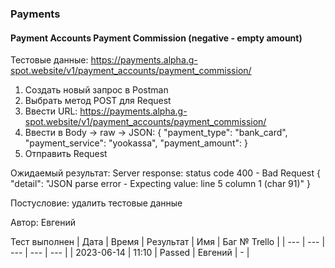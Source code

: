 ### Payments
#### Payment Accounts Payment Commission (negative - empty amount)

Тестовые данные: https://payments.alpha.g-spot.website/v1/payment_accounts/payment_commission/


1. Создать новый запрос в Postman
2. Выбрать метод POST для Request
3. Ввести URL: https://payments.alpha.g-spot.website/v1/payment_accounts/payment_commission/
4. Ввести в Body -> raw -> JSON:
{
  "payment_type": "bank_card",
  "payment_service": "yookassa",
  "payment_amount": 
}
5. Отправить Request

Ожидаемый результат: Server response: status code 400 - Bad Request
{
    "detail": "JSON parse error - Expecting value: line 5 column 1 (char 91)"
}


Постусловие: удалить тестовые данные

Автор: Евгений

Тест выполнен
| Дата | Время | Результат | Имя | Баг № Trello |
| --- | --- | --- | --- | --- |
| 2023-06-14 | 11:10 | Passed | Евгений | - | 